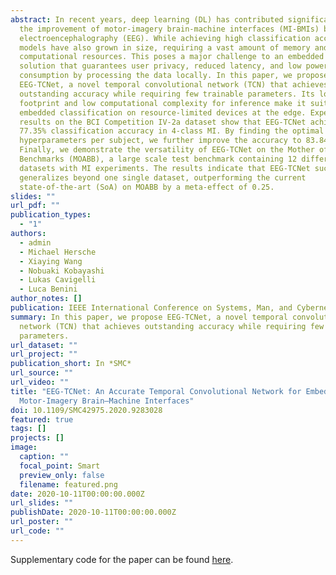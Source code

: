 ```yaml
---
abstract: In recent years, deep learning (DL) has contributed significantly to
  the improvement of motor-imagery brain-machine interfaces (MI-BMIs) based on
  electroencephalography (EEG). While achieving high classification accuracy, DL
  models have also grown in size, requiring a vast amount of memory and
  computational resources. This poses a major challenge to an embedded BMI
  solution that guarantees user privacy, reduced latency, and low power
  consumption by processing the data locally. In this paper, we propose
  EEG-TCNet, a novel temporal convolutional network (TCN) that achieves
  outstanding accuracy while requiring few trainable parameters. Its low memory
  footprint and low computational complexity for inference make it suitable for
  embedded classification on resource-limited devices at the edge. Experimental
  results on the BCI Competition IV-2a dataset show that EEG-TCNet achieves
  77.35% classification accuracy in 4-class MI. By finding the optimal network
  hyperparameters per subject, we further improve the accuracy to 83.84%.
  Finally, we demonstrate the versatility of EEG-TCNet on the Mother of All BCI
  Benchmarks (MOABB), a large scale test benchmark containing 12 different EEG
  datasets with MI experiments. The results indicate that EEG-TCNet successfully
  generalizes beyond one single dataset, outperforming the current
  state-of-the-art (SoA) on MOABB by a meta-effect of 0.25.
slides: ""
url_pdf: ""
publication_types:
  - "1"
authors:
  - admin
  - Michael Hersche
  - Xiaying Wang
  - Nobuaki Kobayashi
  - Lukas Cavigelli
  - Luca Benini
author_notes: []
publication: IEEE International Conference on Systems, Man, and Cybernetics
summary: In this paper, we propose EEG-TCNet, a novel temporal convolutional
  network (TCN) that achieves outstanding accuracy while requiring few trainable
  parameters.
url_dataset: ""
url_project: ""
publication_short: In *SMC*
url_source: ""
url_video: ""
title: "EEG-TCNet: An Accurate Temporal Convolutional Network for Embedded
  Motor-Imagery Brain–Machine Interfaces"
doi: 10.1109/SMC42975.2020.9283028
featured: true
tags: []
projects: []
image:
  caption: ""
  focal_point: Smart
  preview_only: false
  filename: featured.png
date: 2020-10-11T00:00:00.000Z
url_slides: ""
publishDate: 2020-10-11T00:00:00.000Z
url_poster: ""
url_code: ""
---
```

Supplementary code for the paper can be found [here](https://github.com/iis-eth-zurich/eeg-tcnet).